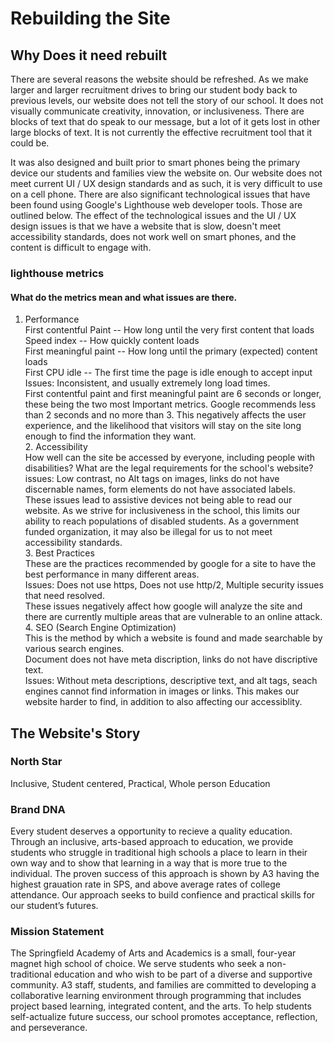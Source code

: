 # Rebuilding the Site
## Why Does it need rebuilt
There are several reasons the website should be refreshed.  As we make larger and larger recruitment drives to bring our student body back to previous levels, our website does not tell the story of our school.  It does not visually communicate creativity, innovation, or inclusiveness.  There are blocks of text that do speak to our message, but a lot of it gets lost in other large blocks of text.  It is not currently the effective recruitment tool that it could be.   

It was also designed and built prior to smart phones being the primary device our students and families view the website on.  Our website does not meet current UI / UX design standards and as such, it is very difficult to use on a cell phone.  There are also significant technological issues that have been found using Google's Lighthouse web developer tools. Those are outlined below. The effect of the technological issues and the UI / UX design issues is that we have a website that is slow, doesn't meet accessibility standards, does not work well on smart phones, and the content is difficult to engage with. 

### lighthouse metrics
#### What do the metrics mean and what issues are there.  
1. Performance  
    First contentful Paint -- How long until the very first content that loads   
    Speed index -- How quickly content loads  
    First meaningful paint -- How long until the primary (expected) content loads    
    First CPU idle -- The first time the page is idle enough to accept input
    Issues: Inconsistent, and usually extremely long load times.  
    First contentful paint and first meaningful paint are 6 seconds or longer, these being the two most Important metrics.  Google recommends less than 2 seconds and no more than 3. This negatively affects the user experience, and the likelihood that visitors will stay on the site long enough to find the information they want.  
    2. Accessibility  
    How well can the site be accessed by everyone, including people with disabilities? What are the legal requirements for the school's website?  
    issues: Low contrast, no Alt tags on images, links do not have discernable names, form elements do not have associated labels.  
    These issues lead to assistive devices not being able to read our website. As we strive for inclusiveness in the school, this limits our ability to reach populations of disabled students. As a government funded organization, it may also be illegal for us to not meet accessibility standards.   
    3. Best Practices  
    These are the practices recommended by google for a site to have the best performance in many different areas.  
    Issues: Does not use https, Does not use http/2, Multiple security issues that need resolved.  
    These issues negatively affect how google will analyze the site and there are currently multiple areas that are vulnerable to an online attack.  
    4. SEO (Search Engine Optimization)  
   This is the method by which a website is found and made searchable by various search engines.  
   Document does not have meta discription, links do not have discriptive text.  
   Issues: Without meta descriptions, descriptive text, and alt tags, seach engines cannot find information in images or links.  This makes our website harder to find, in addition to also affecting our accessiblity. 


## The Website's Story
### North Star
Inclusive, Student centered, Practical, Whole person Education
### Brand DNA
Every student deserves a opportunity to recieve a quality education. Through an inclusive, arts-based approach to education, we provide students who struggle in traditional high schools a place to learn in their own way and to show that learning in a way that is more true to the individual. The proven success of this approach is shown by A3 having the highest grauation rate in SPS, and above average rates of college attendance. Our approach seeks to build confience and practical skills for our student’s futures.   
### Mission Statement
The Springfield Academy of Arts and Academics is a small, four-year magnet high school of choice. We serve students who seek a non-traditional education and who wish to be part of a diverse and supportive community. A3 staff, students, and families are committed to developing a collaborative learning environment through programming that includes project based learning, integrated content, and the arts. To help students self-actualize future success, our school promotes acceptance, reflection, and perseverance.
